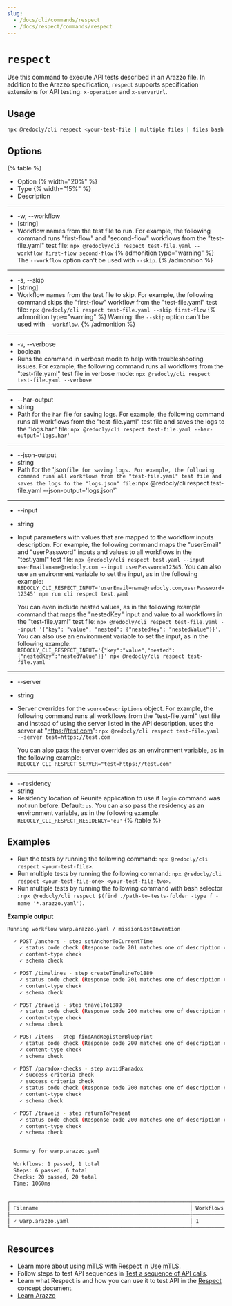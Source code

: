 ```yaml
---
slug:
  - /docs/cli/commands/respect
  - /docs/respect/commands/respect
---
```

# `respect`

Use this command to execute API tests described in an Arazzo file.
In addition to the Arazzo specification, `respect` supports specification extensions for API testing: `x-operation` and `x-serverUrl`.

## Usage

```sh
npx @redocly/cli respect <your-test-file | multiple files | files bash query> [-w | --workflow] [-s | --skip] [-v | --verbose] [-i | --input]
```

## Options

{% table %}
* Option {% width="20%" %}
* Type {% width="15%" %}
* Description
---
* -w, --workflow
* [string]
* Workflow names from the test file to run.
  For example, the following command runs "first-flow" and "second-flow" workflows from the "test-file.yaml" test file: `npx @redocly/cli respect test-file.yaml --workflow first-flow second-flow`
  {% admonition type="warning" %}
  The `--workflow` option can't be used with `--skip`.
  {% /admonition %}
---
* -s, --skip
* [string]
* Workflow names from the test file to skip.
  For example, the following command skips the "first-flow" workflow from the "test-file.yaml" test file: `npx @redocly/cli respect test-file.yaml --skip first-flow`
  {% admonition type="warning" %}
  Warning: the `--skip` option can't be used with `--workflow`.
  {% /admonition %}
---
* -v, --verbose
* boolean
* Runs the command in verbose mode to help with troubleshooting issues.
  For example, the following command runs all workflows from the "test-file.yaml" test file in verbose mode: `npx @redocly/cli respect test-file.yaml --verbose`
---
* --har-output
* string
* Path for the `har` file for saving logs.
  For example, the following command runs all workflows from the "test-file.yaml" test file and saves the logs to the "logs.har" file: `npx @redocly/cli respect test-file.yaml --har-output='logs.har'`
---
* --json-output
* string
* Path for the 'json` file for saving logs.
  For example, the following command runs all workflows from the "test-file.yaml" test file and saves the logs to the "logs.json" file: `npx @redocly/cli respect test-file.yaml --json-output='logs.json'`
---
* --input
* string
* Input parameters with values that are mapped to the workflow inputs description.
  For example, the following command maps the "userEmail" and "userPassword" inputs and values to all workflows in the "test.yaml" test file: `npx @redocly/cli respect test.yaml --input userEmail=name@redocly.com --input userPassword=12345`.
  You can also use an environment variable to set the input, as in the following example: `REDOCLY_CLI_RESPECT_INPUT='userEmail=name@redocly.com,userPassword=12345' npm run cli respect test.yaml`

  You can even include nested values, as in the following example command that maps the "nestedKey" input and value to all workflows in the "test-file.yaml" test file: `npx @redocly/cli respect test-file.yaml --input '{"key": "value", "nested": {"nestedKey": "nestedValue"}}'`.
  You can also use an environment variable to set the input, as in the following example: `REDOCLY_CLI_RESPECT_INPUT='{"key":"value","nested":{"nestedKey":"nestedValue"}}' npx @redocly/cli respect test-file.yaml`
---
* --server
* string
* Server overrides for the `sourceDescriptions` object.
  For example, the following command runs all workflows from the "test-file.yaml" test file and instead of using the server listed in the API description, uses the server at "https://test.com": `npx @redocly/cli respect test-file.yaml --server test=https://test.com`

  You can also pass the server overrides as an environment variable, as in the following example:
  `REDOCLY_CLI_RESPECT_SERVER="test=https://test.com"`
---
* --residency
* string
* Residency location of Reunite application to use if `login` command was not run before.
  Default: `us`.
  You can also pass the residency as an environment variable, as in the following example:
  `REDOCLY_CLI_RESPECT_RESIDENCY='eu'`
{% /table %}

## Examples

- Run the tests by running the following command: `npx @redocly/cli respect <your-test-file>`.
- Run multiple tests by running the following command: `npx @redocly/cli respect <your-test-file-one> <your-test-file-two>`.
- Run multiple tests by running the following command with bash selector : `npx @redocly/cli respect $(find ./path-to-tests-folder -type f -name '*.arazzo.yaml')`.

**Example output**

```bash
Running workflow warp.arazzo.yaml / missionLostInvention

  ✓ POST /anchors - step setAnchorToCurrentTime
    ✓ status code check (Response code 201 matches one of description codes: [201, 409])
    ✓ content-type check
    ✓ schema check

  ✓ POST /timelines - step createTimelineTo1889
    ✓ status code check (Response code 201 matches one of description codes: [201])
    ✓ content-type check
    ✓ schema check

  ✓ POST /travels - step travelTo1889
    ✓ status code check (Response code 200 matches one of description codes: [200, 400])
    ✓ content-type check
    ✓ schema check

  ✓ POST /items - step findAndRegisterBlueprint
    ✓ status code check (Response code 200 matches one of description codes: [200, 409])
    ✓ content-type check
    ✓ schema check

  ✓ POST /paradox-checks - step avoidParadox
    ✓ success criteria check
    ✓ success criteria check
    ✓ status code check (Response code 200 matches one of description codes: [200, 400])
    ✓ content-type check
    ✓ schema check

  ✓ POST /travels - step returnToPresent
    ✓ status code check (Response code 200 matches one of description codes: [200, 400])
    ✓ content-type check
    ✓ schema check


  Summary for warp.arazzo.yaml
  
  Workflows: 1 passed, 1 total
  Steps: 6 passed, 6 total
  Checks: 20 passed, 20 total
  Time: 1060ms


┌──────────────────────────────────────────────────────────┬────────────┬─────────┬─────────┬──────────┬─────────┐
│ Filename                                                 │ Workflows  │ Passed  │ Failed  │ Warnings │ Skipped │
├──────────────────────────────────────────────────────────┼────────────┼─────────┼─────────┼──────────┼─────────┤
│ ✓ warp.arazzo.yaml                                       │ 1          │ 1       │ -       │ -        │ -       │
└──────────────────────────────────────────────────────────┴────────────┴─────────┴─────────┴──────────┴─────────┘
```

## Resources

- Learn more about using mTLS with Respect in [Use mTLS](/docs/respect/guides/mtls-cli).
- Follow steps to test API sequences in [Test a sequence of API calls](/docs/respect/guides/test-api-sequences).
- Learn what Respect is and how you can use it to test API in the [Respect](/docs/respect) concept document. 
- [Learn Arazzo](/learn/arazzo/what-is-arazzo)
